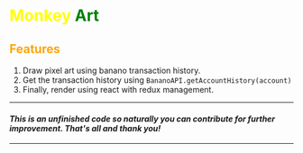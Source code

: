 # <span style='color:yellow'>Monkey</span> <span style='color:green'>Art</span>

## <span style='color:orange'>Features</span>

1. Draw pixel art using banano transaction history.
2. Get the transaction history using ```BananoAPI.getAccountHistory(account)```
3. Finally, render using react with redux management.

---
#### *This is an unfinished code so naturally you can contribute for further improvement. That's all and thank you!*
---
